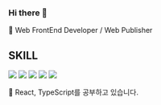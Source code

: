 ### Hi there 👋
🌱 Web FrontEnd Developer / Web Publisher 

## SKILL
<img src="https://img.shields.io/badge/html5-E34F26?style=flat-square&logo=html5&logoColor=FFF"> <img src="https://img.shields.io/badge/css3-1572B6?style=flat-square&logo=css3&logoColor=fff"> <img src="https://img.shields.io/badge/javascript-191A1B?style=flat-square&logo=javascript&logoColor=F7DF1E"> <img src="https://img.shields.io/badge/React-191A1B?style=flat-square&logo=react&logoColor=61DAFB"> <img src="https://img.shields.io/badge/typescript-3178C6?style=flat-square&logo=typescript&logoColor=fff">

🤔 React, TypeScript를 공부하고 있습니다.

<!--
- 🔭 I’m currently working on ...
- 🌱 I’m currently learning ...
- 👯 I’m looking to collaborate on ...
- 🤔 I’m looking for help with ...
- 💬 Ask me about ...
- 📫 How to reach me: ...
- 😄 Pronouns: ...
- ⚡ Fun fact: ...
-->
